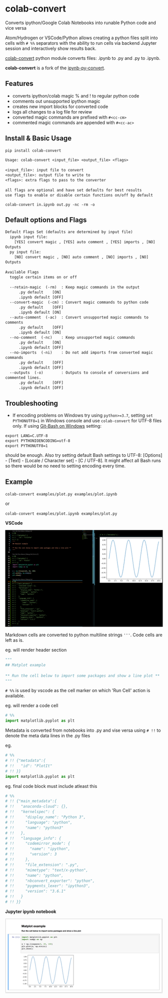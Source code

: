 # colab-convert

Converts ipython/Google Colab Notebooks into runable Python code and vice versa 

Atom/Hydrogen or VSCode/Python allows creating a python files split into cells with `# %%` separators with the ability to run cells via backend Jupyter session and interactively show results back.

[colab-convert](https://pypi.python.org/pypi/colab-convert) python module converts files: .ipynb to .py and .py to .ipynb.

**colab-convert** is a fork of the [ipynb-py-convert](https://github.com/kiwi0fruit/ipynb-py-convert).

## Features

- converts ipython/colab magic % and ! to regular python code
- comments out unsupported ipython magic
- creates new import blocks for converted code
- logs all changes to a log file for review
- converted magic commands are prefixed with `#<cc-cm>`
- commented magic commands are appended with `#<cc-ac>`


## Install & Basic Usage

```console
pip install colab-convert
```

```console
Usage: colab-convert <input_file> <output_file> <flags>

<input_file>: input file to convert
<output_file>: output file to write to
<flags>: extra flags to pass to the converter

all flags are optional and have set defaults for best results
use flags to enable or disable certain functions on/off by default
```

```console
colab-convert in.ipynb out.py -nc -rm -o
```

## Default options and Flags
```console
Default Flags Set (defaults are determined by input file)
  ipynb input file:
    [YES] convert magic , [YES] auto comment , [YES] imports , [NO] Outputs
  py input file:
    [NO] convert magic , [NO] auto comment , [NO] imports , [NO] Outputs

Available Flags
  toggle certain items on or off

  --retain-magic  (-rm)  : Keep magic commands in the output
      .py default    [ON]
      .ipynb default [OFF]
  --convert-magic  (-cm) : Convert magic commands to python code
      .py default    [OFF]
      .ipynb default [ON]
  --auto-comment  (-ac)  : Convert unsupported magic commands to comments
      .py default    [OFF]
      .ipynb default [ON]
  --no-comment  (-nc)    : Keep unsupported magic commands
      .py default    [ON]
      .ipynb default [OFF]
  --no-imports  (-ni)    : Do not add imports from converted magic commands
      .py default    [OFF]
      .ipynb default [OFF]
  --outputs  (-o)        : Outputs to console of conversions and commented lines.
      .py default    [OFF]
      .ipynb default [OFF]
```

## Troubleshooting

* If encoding problems on Windows try using `python>=3.7`, setting `set PYTHONUTF8=1` in Windows console and use `colab-convert` for UTF-8 files only. If using [Git-Bash on Windows](https://git-scm.com/download/win) setting:

```console
export LANG=C.UTF-8
export PYTHONIOENCODING=utf-8
export PYTHONUTF8=1
```
should be enough. Also try setting default Bash settings to UTF-8: [Options] - [Text] - [Locale / Character set] - [C / UTF-8]. It might affect all Bash runs so there would be no need to setting encoding every time. 

## Example

`colab-convert examples/plot.py examples/plot.ipynb`

or

`colab-convert examples/plot.ipynb examples/plot.py`


**VSCode**

![](https://github.com/MSFTserver/colab-convert/raw/master/examples/vscode.png)

Markdown cells are converted to python multiline strings `'''`. Code cells are left as is.

eg. will render header section

```python
"""
## Matplot example

** Run the cell below to import some packages and show a line plot **
"""
```

`# %%` is used by vscode as the cell marker on which 'Run Cell' action is available.


eg. will render a code cell

```python
# %%
import matplotlib.pyplot as plt
```

Metadata is converted from notebooks into .py and vise versa using `# !!` to denote the meta data lines in the .py files

eg.
```python
# %%
# !! {"metadata":{
# !!   "id": "PlotIt"
# !! }}
import matplotlib.pyplot as plt
```

eg. final code block must include atleast this
```python
# %%
# !! {"main_metadata":{
# !!   "anaconda-cloud": {},
# !!   "kernelspec": {
# !!     "display_name": "Python 3",
# !!     "language": "python",
# !!     "name": "python3"
# !!   },
# !!   "language_info": {
# !!     "codemirror_mode": {
# !!       "name": "ipython",
# !!       "version": 3
# !!     },
# !!     "file_extension": ".py",
# !!     "mimetype": "text/x-python",
# !!     "name": "python",
# !!     "nbconvert_exporter": "python",
# !!     "pygments_lexer": "ipython3",
# !!     "version": "3.6.1"
# !!   }
# !! }}
```


**Jupyter ipynb notebook**

![](https://github.com/MSFTserver/colab-convert/raw/master/examples/jupyter.png)
